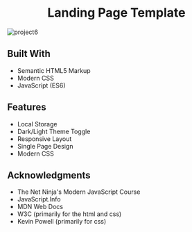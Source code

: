 <h1 align="center">Landing Page Template</h1>

![project6](https://user-images.githubusercontent.com/115553545/197778912-d57adb8c-b303-48ee-90d5-2e1cf0b4347b.PNG)

## Built With


- Semantic HTML5 Markup
- Modern CSS
- JavaScript (ES6)

## Features

- Local Storage
- Dark/Light Theme Toggle
- Responsive Layout
- Single Page Design
- Modern CSS

## Acknowledgments

- The Net Ninja's Modern JavaScript Course
- JavaScript.Info
- MDN Web Docs
- W3C (primarily for the html and css)
- Kevin Powell (primarily for css)
